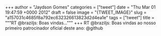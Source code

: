 
+++
author = "Jaydson Gomes"
categories = ["tweet"]
date = "Thu Mar 01 19:47:59 +0000 2012"
draft = false
image = "{TWEET_IMAGE}"
slug = "a157031c4685f8a792ec632326613823d2d4ea1e"
tags = ["tweet"]
title = """RT @braziljs: Boas vindas..."""
+++
RT @braziljs: Boas vindas ao nosso primeiro patrocinador oficial deste ano: @github
